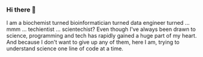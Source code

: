 ### Hi there 👋

<!--
**miruuna/miruuna** is a ✨ _special_ ✨ repository because its `README.md` (this file) appears on your GitHub profile.

Here are some ideas to get you started:

- 🔭 I’m currently working on: understanding how the brain works using near infra-red spectroscopy data
- 🌱 I’m currently learning: ML
- 📫 How to reach me: https://twitter.com/MirunaSerian
- 😄 Pronouns: she/her
- ⚡ Fun fact: I enjoy lifting heavy things 🏋🏼‍♀️
-->
I am a biochemist turned bioinformatician turned data engineer turned ... mmm ... techientist ... scientechist? Even though I've always been drawn to science, programming and tech has rapidly gained a huge part of my heart. And because I don't want to give up any of them, here I am, trying to understand science one line of code at a time.
